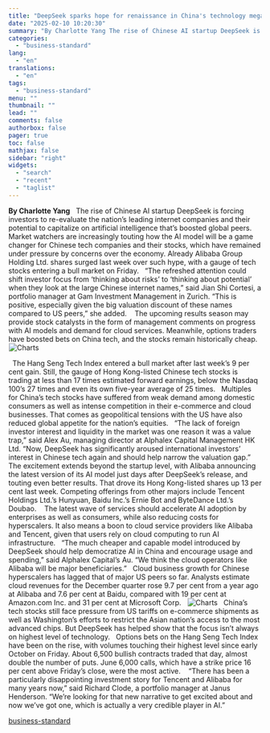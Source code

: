 ```yaml
---
title: "DeepSeek sparks hope for renaissance in China's technology megacaps"
date: "2025-02-10 10:20:30"
summary: "By Charlotte Yang The rise of Chinese AI startup DeepSeek is forcing investors to re-evaluate the nation’s leading internet companies and their potential to capitalize on artificial intelligence that’s boosted global peers. Market watchers are increasingly touting how the AI model will be a game changer for Chinese tech companies..."
categories:
  - "business-standard"
lang:
  - "en"
translations:
  - "en"
tags:
  - "business-standard"
menu: ""
thumbnail: ""
lead: ""
comments: false
authorbox: false
pager: true
toc: false
mathjax: false
sidebar: "right"
widgets:
  - "search"
  - "recent"
  - "taglist"
---
```


**By Charlotte Yang**
 
The rise of Chinese AI startup DeepSeek is forcing investors to re-evaluate the nation’s leading internet companies and their potential to capitalize on artificial intelligence that’s boosted global peers.
 
Market watchers are increasingly touting how the AI model will be a game changer for Chinese tech companies and their stocks, which have remained under pressure by concerns over the economy. Already Alibaba Group Holding Ltd. shares surged last week over such hype, with a gauge of tech stocks entering a bull market on Friday.
 
“The refreshed attention could shift investor focus from ‘thinking about risks’ to ‘thinking about potential’ when they look at the large Chinese internet names,” said Jian Shi Cortesi, a portfolio manager at Gam Investment Management in Zurich. “This is positive, especially given the big valuation discount of these names compared to US peers,” she added. 
 
The upcoming results season may provide stock catalysts in the form of management comments on progress with AI models and demand for cloud services. Meanwhile, options traders have boosted bets on China tech, and the stocks remain historically cheap.  
![Charts](data:image/gif;base64,R0lGODlhAQABAIAAAAAAAP///yH5BAEAAAAALAAAAAABAAEAAAIBRAA7)![Charts](https://bsmedia.business-standard.com/_media/bs/img/article/2025-02/10/full/1739153372-1578.png?im=Resize=(640,480))

 
The Hang Seng Tech Index entered a bull market after last week’s 9 per cent gain. Still, the gauge of Hong Kong-listed Chinese tech stocks is trading at less than 17 times estimated forward earnings, below the Nasdaq 100’s 27 times and even its own five-year average of 25 times.
 
Multiples for China’s tech stocks have suffered from weak demand among domestic consumers as well as intense competition in their e-commerce and cloud businesses. That comes as geopolitical tensions with the US have also reduced global appetite for the nation’s equities.
 
“The lack of foreign investor interest and liquidity in the market was one reason it was a value trap,” said Alex Au, managing director at Alphalex Capital Management HK Ltd. “Now, DeepSeek has significantly aroused international investors’ interest in Chinese tech again and should help narrow the valuation gap.”
 
The excitement extends beyond the startup level, with Alibaba announcing the latest version of its AI model just days after DeepSeek’s release, and touting even better results. That drove its Hong Kong-listed shares up 13 per cent last week. Competing offerings from other majors include Tencent Holdings Ltd.’s Hunyuan, Baidu Inc.’s Ernie Bot and ByteDance Ltd.’s Doubao. 
 
The latest wave of services should accelerate AI adoption by enterprises as well as consumers, while also reducing costs for hyperscalers. It also means a boon to cloud service providers like Alibaba and Tencent, given that users rely on cloud computing to run AI infrastructure.
 
“The much cheaper and capable model introduced by DeepSeek should help democratize AI in China and encourage usage and spending,” said Alphalex Capital’s Au. “We think the cloud operators like Alibaba will be major beneficiaries.”
 
Cloud business growth for Chinese hyperscalers has lagged that of major US peers so far. Analysts estimate cloud revenues for the December quarter rose 9.7 per cent from a year ago at Alibaba and 7.6 per cent at Baidu, compared with 19 per cent at Amazon.com Inc. and 31 per cent at Microsoft Corp.  
![Charts](data:image/gif;base64,R0lGODlhAQABAIAAAAAAAP///yH5BAEAAAAALAAAAAABAAEAAAIBRAA7)![Charts](https://bsmedia.business-standard.com/_media/bs/img/article/2025-02/10/full/1739153405-3365.png?im=Resize=(640,480))
 
China’s tech stocks still face pressure from US tariffs on e-commerce shipments as well as Washington’s efforts to restrict the Asian nation’s access to the most advanced chips. But DeepSeek has helped show that the focus isn’t always on highest level of technology.
 
Options bets on the Hang Seng Tech Index have been on the rise, with volumes touching their highest level since early October on Friday. About 6,500 bullish contracts traded that day, almost double the number of puts. June 6,000 calls, which have a strike price 16 per cent above Friday’s close, were the most active. 
 
“There has been a particularly disappointing investment story for Tencent and Alibaba for many years now,” said Richard Clode, a portfolio manager at Janus Henderson. “We’re looking for that new narrative to get excited about and now we’ve got one, which is actually a very credible player in AI.”

[business-standard](https://www.business-standard.com/technology/tech-news/deepseek-sparks-hope-for-renaissance-in-china-s-technology-megacaps-125021000081_1.html)

